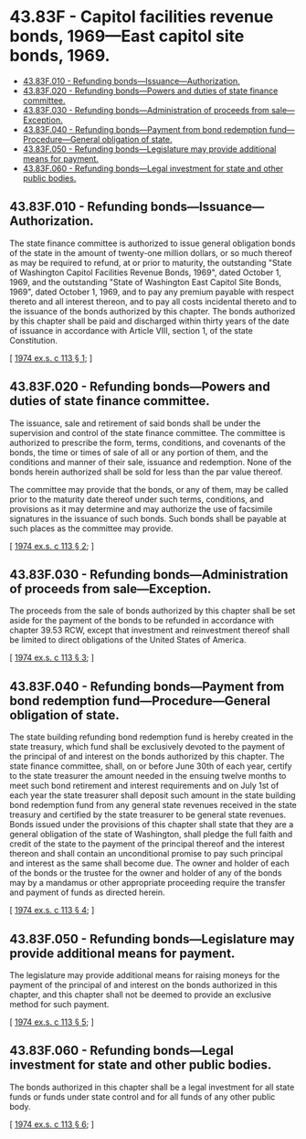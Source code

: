 # 43.83F - Capitol facilities revenue bonds, 1969—East capitol site bonds, 1969.
* [43.83F.010 - Refunding bonds—Issuance—Authorization.](#4383f010---refunding-bondsissuanceauthorization)
* [43.83F.020 - Refunding bonds—Powers and duties of state finance committee.](#4383f020---refunding-bondspowers-and-duties-of-state-finance-committee)
* [43.83F.030 - Refunding bonds—Administration of proceeds from sale—Exception.](#4383f030---refunding-bondsadministration-of-proceeds-from-saleexception)
* [43.83F.040 - Refunding bonds—Payment from bond redemption fund—Procedure—General obligation of state.](#4383f040---refunding-bondspayment-from-bond-redemption-fundproceduregeneral-obligation-of-state)
* [43.83F.050 - Refunding bonds—Legislature may provide additional means for payment.](#4383f050---refunding-bondslegislature-may-provide-additional-means-for-payment)
* [43.83F.060 - Refunding bonds—Legal investment for state and other public bodies.](#4383f060---refunding-bondslegal-investment-for-state-and-other-public-bodies)
## 43.83F.010 - Refunding bonds—Issuance—Authorization.
The state finance committee is authorized to issue general obligation bonds of the state in the amount of twenty-one million dollars, or so much thereof as may be required to refund, at or prior to maturity, the outstanding "State of Washington Capitol Facilities Revenue Bonds, 1969", dated October 1, 1969, and the outstanding "State of Washington East Capitol Site Bonds, 1969", dated October 1, 1969, and to pay any premium payable with respect thereto and all interest thereon, and to pay all costs incidental thereto and to the issuance of the bonds authorized by this chapter. The bonds authorized by this chapter shall be paid and discharged within thirty years of the date of issuance in accordance with Article VIII, section 1, of the state Constitution.

\[ [1974 ex.s. c 113 § 1](http://leg.wa.gov/CodeReviser/documents/sessionlaw/1974ex1c113.pdf?cite=1974%20ex.s.%20c%20113%20§%201); \]

## 43.83F.020 - Refunding bonds—Powers and duties of state finance committee.
The issuance, sale and retirement of said bonds shall be under the supervision and control of the state finance committee. The committee is authorized to prescribe the form, terms, conditions, and covenants of the bonds, the time or times of sale of all or any portion of them, and the conditions and manner of their sale, issuance and redemption. None of the bonds herein authorized shall be sold for less than the par value thereof.

The committee may provide that the bonds, or any of them, may be called prior to the maturity date thereof under such terms, conditions, and provisions as it may determine and may authorize the use of facsimile signatures in the issuance of such bonds. Such bonds shall be payable at such places as the committee may provide.

\[ [1974 ex.s. c 113 § 2](http://leg.wa.gov/CodeReviser/documents/sessionlaw/1974ex1c113.pdf?cite=1974%20ex.s.%20c%20113%20§%202); \]

## 43.83F.030 - Refunding bonds—Administration of proceeds from sale—Exception.
The proceeds from the sale of bonds authorized by this chapter shall be set aside for the payment of the bonds to be refunded in accordance with chapter 39.53 RCW, except that investment and reinvestment thereof shall be limited to direct obligations of the United States of America.

\[ [1974 ex.s. c 113 § 3](http://leg.wa.gov/CodeReviser/documents/sessionlaw/1974ex1c113.pdf?cite=1974%20ex.s.%20c%20113%20§%203); \]

## 43.83F.040 - Refunding bonds—Payment from bond redemption fund—Procedure—General obligation of state.
The state building refunding bond redemption fund is hereby created in the state treasury, which fund shall be exclusively devoted to the payment of the principal of and interest on the bonds authorized by this chapter. The state finance committee, shall, on or before June 30th of each year, certify to the state treasurer the amount needed in the ensuing twelve months to meet such bond retirement and interest requirements and on July 1st of each year the state treasurer shall deposit such amount in the state building bond redemption fund from any general state revenues received in the state treasury and certified by the state treasurer to be general state revenues. Bonds issued under the provisions of this chapter shall state that they are a general obligation of the state of Washington, shall pledge the full faith and credit of the state to the payment of the principal thereof and the interest thereon and shall contain an unconditional promise to pay such principal and interest as the same shall become due. The owner and holder of each of the bonds or the trustee for the owner and holder of any of the bonds may by a mandamus or other appropriate proceeding require the transfer and payment of funds as directed herein.

\[ [1974 ex.s. c 113 § 4](http://leg.wa.gov/CodeReviser/documents/sessionlaw/1974ex1c113.pdf?cite=1974%20ex.s.%20c%20113%20§%204); \]

## 43.83F.050 - Refunding bonds—Legislature may provide additional means for payment.
The legislature may provide additional means for raising moneys for the payment of the principal of and interest on the bonds authorized in this chapter, and this chapter shall not be deemed to provide an exclusive method for such payment.

\[ [1974 ex.s. c 113 § 5](http://leg.wa.gov/CodeReviser/documents/sessionlaw/1974ex1c113.pdf?cite=1974%20ex.s.%20c%20113%20§%205); \]

## 43.83F.060 - Refunding bonds—Legal investment for state and other public bodies.
The bonds authorized in this chapter shall be a legal investment for all state funds or funds under state control and for all funds of any other public body.

\[ [1974 ex.s. c 113 § 6](http://leg.wa.gov/CodeReviser/documents/sessionlaw/1974ex1c113.pdf?cite=1974%20ex.s.%20c%20113%20§%206); \]

